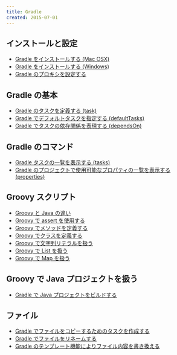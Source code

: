 ```yaml
---
title: Gradle
created: 2015-07-01
---
```


インストールと設定
----
* [Gradle をインストールする (Mac OSX)](install-gradle-to-mac.html)
* [Gradle をインストールする (Windows)](install-gradle-to-win.html)
* [Gradle のプロキシを設定する](proxy-settings.html)


Gradle の基本
----
* [Gradle のタスクを定義する (task)](define-gradle-tasks.html)
* [Gradle でデフォルトタスクを指定する (defaultTasks)](default-task.html)
* [Gradle でタスクの依存関係を表現する (dependsOn)](task-dependency.html)


Gradle のコマンド
----
* [Gradle タスクの一覧を表示する (tasks)](gradle-tasks.html)
* [Gradle のプロジェクトで使用可能なプロパティの一覧を表示する (properties)](gradle-properties.html)


Groovy スクリプト
----
* [Groovy と Java の違い](groovy-and-java.html)
* [Groovy で assert を使用する](assert-in-groovy.html)
* [Groovy でメソッドを定義する](method-in-groovy.html)
* [Groovy でクラスを定義する](class-in-groovy.html)
* [Groovy で文字列リテラルを扱う](string-literal-in-groovy.html)
* [Groovy で List を扱う](list-in-groovy.html)
* [Groovy で Map を扱う](map-in-groovy.html)

Groovy で Java プロジェクトを扱う
----
* [Gradle で Java プロジェクトをビルドする](build-java-project.html)


ファイル
----
* [Gradle でファイルをコピーするためのタスクを作成する](gradle-copy-files.html)
* [Gradle でファイルをリネームする](gradle-rename-files.html)
* [Gradle のテンプレート機能によりファイル内容を書き換える](gradle-template-engine.html)
